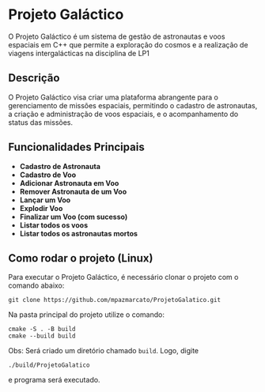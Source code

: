 # Projeto Galáctico
O Projeto Galáctico é um sistema de gestão de astronautas e voos espaciais em C++ que permite a exploração do cosmos e a realização de viagens intergalácticas na disciplina de LP1

## Descrição

O Projeto Galáctico visa criar uma plataforma abrangente para o gerenciamento de missões espaciais, permitindo o cadastro de astronautas, a criação e administração de voos espaciais, e o acompanhamento do status das missões.
## Funcionalidades Principais
- **Cadastro de Astronauta**
- **Cadastro de Voo**
- **Adicionar Astronauta em Voo**
- **Remover Astronauta de um Voo**
- **Lançar um Voo**
- **Explodir Voo**
- **Finalizar um Voo (com sucesso)**
- **Listar todos os voos**
- **Listar todos os astronautas mortos**
  
## Como rodar o projeto (Linux)
Para executar o Projeto Galáctico, é necessário clonar o projeto com o comando abaixo:
```
git clone https://github.com/mpazmarcato/ProjetoGalatico.git
```

Na pasta principal do projeto utilize o comando:
```
cmake -S . -B build
cmake --build build
```
Obs: Será criado um diretório chamado `build`.
Logo, digite
```
./build/ProjetoGalatico
```
e programa será executado.
